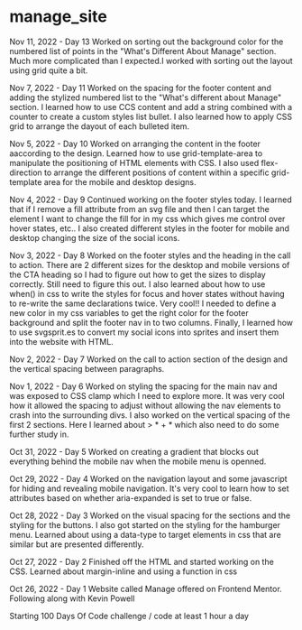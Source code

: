 # manage_site


Nov 11, 2022 - Day 13
Worked on sorting out the background color for the numbered list of points in the "What's Different About Manage" section. Much more complicated than I expected.I worked with sorting out the layout using grid quite a bit.

Nov 7, 2022 - Day 11
Worked on the spacing for the footer content and adding the stylized numbered list to the "What's different about Manage" section. I learned how to use CCS content and add a string combined with a counter to create a custom styles list bullet. I also learned how to apply CSS grid to arrange the dayout of each bulleted item.

Nov 5, 2022 - Day 10
Worked on arranging the content in the footer aaccording to the design. Learned how to use grid-template-area to manipulate the positioning of HTML elements with CSS. I also used flex-direction to arrange the different positions of content within a specific grid-template area for the mobile and desktop designs.

Nov 4, 2022 - Day 9
Continued working on the footer styles today. I learned that if I remove a fill attribute from an svg file and then I can target the element I want to change the fill for in my css which gives me control over hover states, etc.. I also created different styles in the footer for mobile and desktop changing the size of the social icons.

Nov 3, 2022 - Day 8
Worked on the footer styles and the heading in the call to action. There are 2 different sizes for the desktop and mobile versions of the CTA heading so I had to figure out how to get the sizes to display correctly. Still need to figure this out. I also learned about how to use when() in css to write the styles for focus and hover states without having to re-write the same declarations twice. Very cool!! I needed to define a new color in my css variables to get the right color for the footer background and split the footer nav in to two columns. Finally, I learned how to use svgsprit.es to convert my social icons into sprites and insert them into the website with HTML.

Nov 2, 2022 - Day 7
Worked on the call to action section of the design and the vertical spacing between paragraphs.  

Nov 1, 2022 - Day 6
Worked on styling the spacing for the main nav and was exposed to CSS clamp which I need to explore more. It was very cool how it allowed the spacing to adjust without allowing the nav elements to crash into the surrounding divs. I also worked on the vertical spacing of the first 2 sections. Here I learned about > * + * which also need to do some further study in.

Oct 31, 2022 - Day 5 
Worked on creating a gradient that blocks out everything behind the mobile nav when the mobile menu is openned.

Oct 29, 2022 - Day 4
Worked on the navigation layout and some javascript for hiding and revealing mobile navigation. It's very cool to learn how to set attributes based on whether aria-expanded is set to true or false.

Oct 28, 2022 - Day 3
Worked on the visual spacing for the sections and the styling for the buttons. I also got started on the styling for the hamburger menu. Learned about using a data-type to target elements in css that are similar but are presented differently.

Oct 27, 2022 - Day 2
Finished off the HTML and started working on the CSS. Learned about margin-inline and using a function in css

Oct 26, 2022 - Day 1
Website called Manage offered on Frontend Mentor. Following along with Kevin Powell

Starting 100 Days Of Code challenge / code at least 1 hour a day
